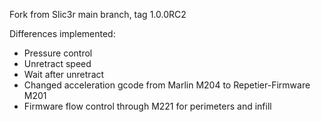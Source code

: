 Fork from Slic3r main branch, tag 1.0.0RC2

Differences implemented:
- Pressure control
- Unretract speed
- Wait after unretract
- Changed acceleration gcode from Marlin M204 to Repetier-Firmware M201
- Firmware flow control through M221 for perimeters and infill

